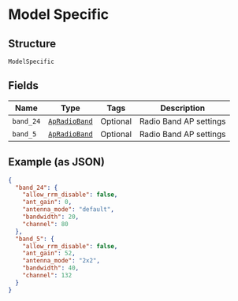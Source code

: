 
# Model Specific

## Structure

`ModelSpecific`

## Fields

| Name | Type | Tags | Description |
|  --- | --- | --- | --- |
| `band_24` | [`ApRadioBand`](../../doc/models/ap-radio-band.md) | Optional | Radio Band AP settings |
| `band_5` | [`ApRadioBand`](../../doc/models/ap-radio-band.md) | Optional | Radio Band AP settings |

## Example (as JSON)

```json
{
  "band_24": {
    "allow_rrm_disable": false,
    "ant_gain": 0,
    "antenna_mode": "default",
    "bandwidth": 20,
    "channel": 80
  },
  "band_5": {
    "allow_rrm_disable": false,
    "ant_gain": 52,
    "antenna_mode": "2x2",
    "bandwidth": 40,
    "channel": 132
  }
}
```

